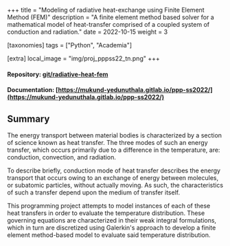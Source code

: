 +++
title = "Modeling of radiative heat-exchange using Finite Element Method (FEM)"
description = "A finite element method based solver for a mathematical model of heat-transfer comprised of a coupled system of conduction and radiation."
date = 2022-10-15
weight = 3

[taxonomies]
tags = ["Python", "Academia"]

[extra]
local_image = "img/proj_pppss22_tn.png"
+++

#### Repository: [git/radiative-heat-fem](https://git.mukund-yedunuthala.de/mukund-yedunuthala/radiative-heat-fem)
#### Documentation: [https://mukund-yedunuthala.gitlab.io/ppp-ss2022/](https://mukund-yedunuthala.gitlab.io/ppp-ss2022/)

## Summary
The energy transport between material bodies is characterized by a section of science known as heat transfer. The three modes of such an energy transfer, which occurs primarily due to a difference in the temperature, are: conduction, convection, and radiation.

To describe briefly, conduction mode of heat transfer describes the energy transport that occurs owing to an exchange of energy between molecules, or subatomic particles, without actually moving. As such, the characteristics of such a transfer depend upon the medium of transfer itself.

This programming project attempts to model instances of each of these heat transfers in order to evaluate the temperature distribution. These governing equations are characterized in their weak integral formulations, which in turn are discretized using Galerkin's approach to develop a finite element method-based model to evaluate said temperature distribution.

